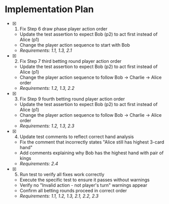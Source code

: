 # Implementation Plan

- [x] 1. Fix Step 6 draw phase player action order


  - Update the test assertion to expect Bob (p2) to act first instead of Alice (p1)
  - Change the player action sequence to start with Bob
  - _Requirements: 1.1, 1.3, 2.1_

- [x] 2. Fix Step 7 third betting round player action order  


  - Update the test assertion to expect Bob (p2) to act first instead of Alice (p1)
  - Change the player action sequence to follow Bob -> Charlie -> Alice order
  - _Requirements: 1.2, 1.3, 2.2_

- [x] 3. Fix Step 9 fourth betting round player action order


  - Update the test assertion to expect Bob (p2) to act first instead of Alice (p1) 
  - Change the player action sequence to follow Bob -> Charlie -> Alice order
  - _Requirements: 1.2, 1.3, 2.3_

- [x] 4. Update test comments to reflect correct hand analysis


  - Fix the comment that incorrectly states "Alice still has highest 3-card hand"
  - Add comments explaining why Bob has the highest hand with pair of kings
  - _Requirements: 2.4_

- [x] 5. Run test to verify all fixes work correctly



  - Execute the specific test to ensure it passes without warnings
  - Verify no "Invalid action - not player's turn" warnings appear
  - Confirm all betting rounds proceed in correct order
  - _Requirements: 1.1, 1.2, 1.3, 2.1, 2.2, 2.3_